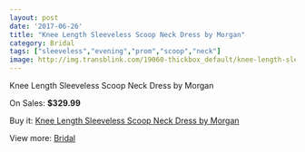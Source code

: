 ```yaml
---
layout: post
date: '2017-06-26'
title: "Knee Length Sleeveless Scoop Neck Dress by Morgan"
category: Bridal
tags: ["sleeveless","evening","prom","scoop","neck"]
image: http://img.transblink.com/19060-thickbox_default/knee-length-sleeveless-scoop-neck-dress-by-morgan.jpg
---
```

Knee Length Sleeveless Scoop Neck Dress by Morgan

On Sales: **$329.99**
<a href="https://www.transblink.com/en/bridal/5958-knee-length-sleeveless-scoop-neck-dress-by-morgan.html"><amp-img layout="responsive" width="600" height="600" src="//img.transblink.com/19060-thickbox_default/knee-length-sleeveless-scoop-neck-dress-by-morgan.jpg" alt="Knee Length Sleeveless Scoop Neck Dress by Morgan 0" /></a>
<a href="https://www.transblink.com/en/bridal/5958-knee-length-sleeveless-scoop-neck-dress-by-morgan.html"><amp-img layout="responsive" width="600" height="600" src="//img.transblink.com/19062-thickbox_default/knee-length-sleeveless-scoop-neck-dress-by-morgan.jpg" alt="Knee Length Sleeveless Scoop Neck Dress by Morgan 1" /></a>
<a href="https://www.transblink.com/en/bridal/5958-knee-length-sleeveless-scoop-neck-dress-by-morgan.html"><amp-img layout="responsive" width="600" height="600" src="//img.transblink.com/19061-thickbox_default/knee-length-sleeveless-scoop-neck-dress-by-morgan.jpg" alt="Knee Length Sleeveless Scoop Neck Dress by Morgan 2" /></a>

Buy it: [Knee Length Sleeveless Scoop Neck Dress by Morgan](https://www.transblink.com/en/bridal/5958-knee-length-sleeveless-scoop-neck-dress-by-morgan.html "Knee Length Sleeveless Scoop Neck Dress by Morgan")

View more: [Bridal](https://www.transblink.com/en/3-bridal "Bridal")